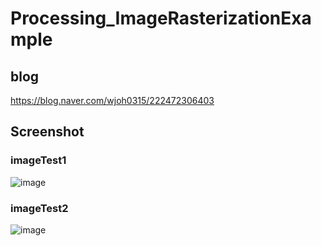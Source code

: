 # Processing_ImageRasterizationExample
## blog
https://blog.naver.com/wjoh0315/222472306403
## Screenshot
### imageTest1
![image](https://user-images.githubusercontent.com/65387631/129528268-7eb2131e-5cd9-434c-987b-db5b73181fc7.png)

### imageTest2
![image](https://user-images.githubusercontent.com/65387631/129528309-71a65e25-5925-49c7-b970-e7794a4e2393.png)
